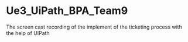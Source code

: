 # Ue3_UiPath_BPA_Team9
The screen cast recording of the implement of the ticketing process with the help of UIPath
